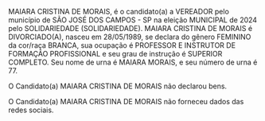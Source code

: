 MAIARA CRISTINA DE MORAIS, é o candidato(a) a VEREADOR pelo município de SÃO JOSÉ DOS CAMPOS - SP na eleição MUNICIPAL de 2024 pelo SOLIDARIEDADE (SOLIDARIEDADE). MAIARA CRISTINA DE MORAIS é DIVORCIADO(A), nasceu em 28/05/1989, se declara do gênero FEMININO da cor/raça BRANCA, sua ocupação é PROFESSOR E INSTRUTOR DE FORMAÇÃO PROFISSIONAL e seu grau de instrução é SUPERIOR COMPLETO. Seu nome de urna é MAIARA MORAIS, e seu número de urna é 77.

O Candidato(a) MAIARA CRISTINA DE MORAIS não declarou bens.


O Candidato(a) MAIARA CRISTINA DE MORAIS não forneceu dados das redes sociais.